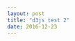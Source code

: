 ```yaml
---
layout: post
title: "d3js test 2"
date: 2016-12-23
---
```

<script src="http://d3js.org/d3.v3.min.js"></script>
<!-- <script src="https://d3js.org/d3-voronoi.v1.min.js"></script> -->
<!-- <script src="https://d3js.org/d3.v4.js"></script> -->
<script src="/js/d3test2.js"></script>
<!-- <canvas width="420" height="500"></canvas> -->
